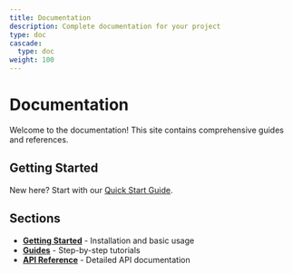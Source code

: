 ```yaml
---
title: Documentation
description: Complete documentation for your project
type: doc
cascade:
  type: doc
weight: 100
---
```


# Documentation

Welcome to the documentation! This site contains comprehensive guides and references.

## Getting Started

New here? Start with our [Quick Start Guide](getting-started/quickstart/).

## Sections

- **[Getting Started](getting-started/)** - Installation and basic usage
- **[Guides](guides/)** - Step-by-step tutorials
- **[API Reference](api/)** - Detailed API documentation
